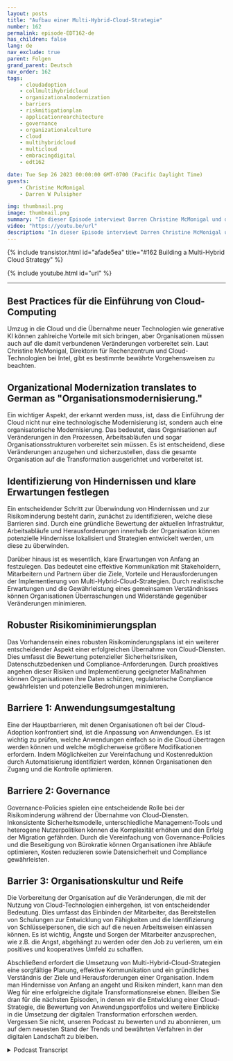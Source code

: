 ```yaml
---
layout: posts
title: "Aufbau einer Multi-Hybrid-Cloud-Strategie"
number: 162
permalink: episode-EDT162-de
has_children: false
lang: de
nav_exclude: true
parent: Folgen
grand_parent: Deutsch
nav_order: 162
tags:
    - cloudadoption
    - collmultihybridcloud
    - organizationalmodernization
    - barriers
    - riskmitigationplan
    - applicationrearchitecture
    - governance
    - organizationalculture
    - cloud
    - multihybridcloud
    - multicloud
    - embracingdigital
    - edt162

date: Tue Sep 26 2023 00:00:00 GMT-0700 (Pacific Daylight Time)
guests:
    - Christine McMonigal
    - Darren W Pulsipher

img: thumbnail.png
image: thumbnail.png
summary: "In dieser Episode interviewt Darren Christine McMonigal und diskutiert die Herausforderungen, mit denen Organisationen bei der Umstellung auf die Cloud und der Einführung von Multi-Hybrid-Cloud-Architekturen konfrontiert sind. Sie betonen die Bedeutung des Verständnisses dieser Hindernisse und der Bereitstellung von Richtlinien, um sie zu überwinden. Diese Episode wird tiefer in einige Schlüsselbarrieren eintauchen und Strategien zur Risikominderung erläutern, um eine erfolgreiche Cloud-Transformation zu gewährleisten."
video: "https://youtu.be/url"
description: "In dieser Episode interviewt Darren Christine McMonigal und diskutiert die Herausforderungen, mit denen Organisationen bei der Umstellung auf die Cloud und der Einführung von Multi-Hybrid-Cloud-Architekturen konfrontiert sind. Sie betonen die Bedeutung des Verständnisses dieser Hindernisse und der Bereitstellung von Richtlinien, um sie zu überwinden. Diese Episode wird tiefer in einige Schlüsselbarrieren eintauchen und Strategien zur Risikominderung erläutern, um eine erfolgreiche Cloud-Transformation zu gewährleisten."
---
```


<div>
{% include transistor.html id="afade5ea" title="#162 Building a Multi-Hybrid Cloud Strategy" %}

{% include youtube.html id="url" %}
</div>

---

## Best Practices für die Einführung von Cloud-Computing

Umzug in die Cloud und die Übernahme neuer Technologien wie generative KI können zahlreiche Vorteile mit sich bringen, aber Organisationen müssen auch auf die damit verbundenen Veränderungen vorbereitet sein. Laut Christine McMonigal, Direktorin für Rechenzentrum und Cloud-Technologien bei Intel, gibt es bestimmte bewährte Vorgehensweisen zu beachten.

## Organizational Modernization translates to German as "Organisationsmodernisierung."

Ein wichtiger Aspekt, der erkannt werden muss, ist, dass die Einführung der Cloud nicht nur eine technologische Modernisierung ist, sondern auch eine organisatorische Modernisierung. Das bedeutet, dass Organisationen auf Veränderungen in den Prozessen, Arbeitsabläufen und sogar Organisationsstrukturen vorbereitet sein müssen. Es ist entscheidend, diese Veränderungen anzugehen und sicherzustellen, dass die gesamte Organisation auf die Transformation ausgerichtet und vorbereitet ist.

## Identifizierung von Hindernissen und klare Erwartungen festlegen

Ein entscheidender Schritt zur Überwindung von Hindernissen und zur Risikominderung besteht darin, zunächst zu identifizieren, welche diese Barrieren sind. Durch eine gründliche Bewertung der aktuellen Infrastruktur, Arbeitsabläufe und Herausforderungen innerhalb der Organisation können potenzielle Hindernisse lokalisiert und Strategien entwickelt werden, um diese zu überwinden.

Darüber hinaus ist es wesentlich, klare Erwartungen von Anfang an festzulegen. Das bedeutet eine effektive Kommunikation mit Stakeholdern, Mitarbeitern und Partnern über die Ziele, Vorteile und Herausforderungen der Implementierung von Multi-Hybrid-Cloud-Strategien. Durch realistische Erwartungen und die Gewährleistung eines gemeinsamen Verständnisses können Organisationen Überraschungen und Widerstände gegenüber Veränderungen minimieren.

## Robuster Risikominimierungsplan

Das Vorhandensein eines robusten Risikominderungsplans ist ein weiterer entscheidender Aspekt einer erfolgreichen Übernahme von Cloud-Diensten. Dies umfasst die Bewertung potenzieller Sicherheitsrisiken, Datenschutzbedenken und Compliance-Anforderungen. Durch proaktives angehen dieser Risiken und Implementierung geeigneter Maßnahmen können Organisationen ihre Daten schützen, regulatorische Compliance gewährleisten und potenzielle Bedrohungen minimieren.

## Barriere 1: Anwendungsumgestaltung

Eine der Hauptbarrieren, mit denen Organisationen oft bei der Cloud-Adoption konfrontiert sind, ist die Anpassung von Anwendungen. Es ist wichtig zu prüfen, welche Anwendungen einfach so in die Cloud übertragen werden können und welche möglicherweise größere Modifikationen erfordern. Indem Möglichkeiten zur Vereinfachung und Kostenreduktion durch Automatisierung identifiziert werden, können Organisationen den Zugang und die Kontrolle optimieren.

## Barriere 2: Governance

Governance-Policies spielen eine entscheidende Rolle bei der Risikominderung während der Übernahme von Cloud-Diensten. Inkonsistente Sicherheitsmodelle, unterschiedliche Management-Tools und heterogene Nutzerpolitiken können die Komplexität erhöhen und den Erfolg der Migration gefährden. Durch die Vereinfachung von Governance-Policies und die Beseitigung von Bürokratie können Organisationen ihre Abläufe optimieren, Kosten reduzieren sowie Datensicherheit und Compliance gewährleisten.

## Barrier 3: Organisationskultur und Reife

Die Vorbereitung der Organisation auf die Veränderungen, die mit der Nutzung von Cloud-Technologien einhergehen, ist von entscheidender Bedeutung. Dies umfasst das Einbinden der Mitarbeiter, das Bereitstellen von Schulungen zur Entwicklung von Fähigkeiten und die Identifizierung von Schlüsselpersonen, die sich auf die neuen Arbeitsweisen einlassen können. Es ist wichtig, Ängste und Sorgen der Mitarbeiter anzusprechen, wie z.B. die Angst, abgehängt zu werden oder den Job zu verlieren, um ein positives und kooperatives Umfeld zu schaffen.

Abschließend erfordert die Umsetzung von Multi-Hybrid-Cloud-Strategien eine sorgfältige Planung, effektive Kommunikation und ein gründliches Verständnis der Ziele und Herausforderungen einer Organisation. Indem man Hindernisse von Anfang an angeht und Risiken mindert, kann man den Weg für eine erfolgreiche digitale Transformationsreise ebnen. Bleiben Sie dran für die nächsten Episoden, in denen wir die Entwicklung einer Cloud-Strategie, die Bewertung von Anwendungsportfolios und weitere Einblicke in die Umsetzung der digitalen Transformation erforschen werden. Vergessen Sie nicht, unseren Podcast zu bewerten und zu abonnieren, um auf dem neuesten Stand der Trends und bewährten Verfahren in der digitalen Landschaft zu bleiben.



<details>
<summary> Podcast Transcript </summary>

<p></p>

</details>
